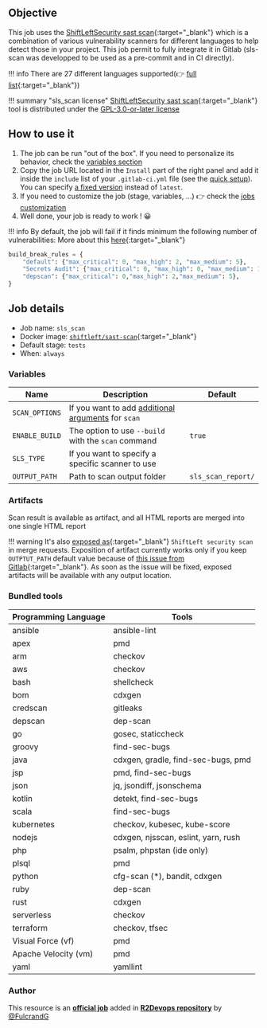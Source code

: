 ## Objective

This job uses the [ShiftLeftSecurity sast scan](https://github.com/ShiftLeftSecurity/sast-scan){:target="_blank"} which is a combination of various vulnerability scanners for different languages to help detect those in your project. This job permit to fully integrate it in Gitlab (sls-scan was developped to be used as a pre-commit and in CI directly).

!!! info
    There are 27 different languages supported(👉 [full list](https://github.com/ShiftLeftSecurity/sast-scan#bundled-tools){:target="_blank"})

!!! summary "sls_scan license"
    [ShiftLeftSecurity sast scan](https://github.com/ShiftLeftSecurity/sast-scan){:target="_blank"} tool is distributed under the [GPL-3.0-or-later license](https://github.com/ShiftLeftSecurity/sast-scan/blob/master/LICENSE)

## How to use it

1. The job can be run "out of the box". If you need to personalize its
   behavior, check the [variables section](#variables)
1. Copy the job URL located in the `Install` part of the right panel and add it inside the `include` list of your `.gitlab-ci.yml` file (see the [quick setup](/use-the-hub/#quick-setup)). You can specify [a fixed version](#changelog) instead of `latest`.
4. If you need to customize the job (stage, variables, ...) 👉 check the [jobs
   customization](/use-the-hub/#jobs-customization)
5. Well done, your job is ready to work ! 😀

!!! info
    By default, the job will fail if it finds minimum the following number of vulnerabilities:
    More about this [here](https://github.com/ShiftLeftSecurity/sast-scan/blob/6ee41bdc7ae3462e909a745ef7c8463c5229e5ef/lib/config.py#L1339){:target="_blank"}

```python
build_break_rules = {
    "default": {"max_critical": 0, "max_high": 2, "max_medium": 5},
    "Secrets Audit": {"max_critical": 0, "max_high": 0, "max_medium": 1},
    "depscan": {"max_critical": 0,"max_high": 2,"max_medium": 5},
}
```
## Job details

* Job name: `sls_scan`
* Docker image:
[`shiftleft/sast-scan`](https://hub.docker.com/r/shiftleft/sast-scan){:target="_blank"}
* Default stage: `tests`
* When: `always`

### Variables

| Name | Description | Default |
| ---- | ----------- | ------- |
| `SCAN_OPTIONS` | If you want to add [additional arguments](https://slscan.io/en/latest/getting-started/#command-line-arguments) for `scan` | ` ` |
| `ENABLE_BUILD` | The option to use `--build` with the `scan` command | `true` |
| `SLS_TYPE` | If you want to specify a specific scanner to use | ` ` |
| `OUTPUT_PATH` | Path to scan output folder | `sls_scan_report/` |

### Artifacts

Scan result is available as artifact, and all HTML reports are merged into one single HTML report

!!! warning
    It's also [exposed
    as](https://docs.gitlab.com/ee/ci/yaml/#artifactsexpose_as){:target="_blank"}
    `ShiftLeft security scan` in merge requests.  Exposition of artifact
    currently works only if you keep `OUTPTUT_PATH` default value because of
    [this issue from
    Gitlab](https://gitlab.com/gitlab-org/gitlab/-/issues/37129){:target="_blank"}.
    As soon as the issue will be fixed, exposed artifacts will be available
    with any output location.

### Bundled tools

| Programming Language | Tools                               |
| -------------------- | ----------------------------------- |
| ansible              | ansible-lint                        |
| apex                 | pmd                                 |
| arm                  | checkov                             |
| aws                  | checkov                             |
| bash                 | shellcheck                          |
| bom                  | cdxgen                              |
| credscan             | gitleaks                            |
| depscan              | dep-scan                            |
| go                   | gosec, staticcheck                  |
| groovy               | find-sec-bugs                       |
| java                 | cdxgen, gradle, find-sec-bugs, pmd  |
| jsp                  | pmd, find-sec-bugs                  |
| json                 | jq, jsondiff, jsonschema            |
| kotlin               | detekt, find-sec-bugs               |
| scala                | find-sec-bugs                       |
| kubernetes           | checkov, kubesec, kube-score        |
| nodejs               | cdxgen, njsscan, eslint, yarn, rush |
| php                  | psalm, phpstan (ide only)           |
| plsql                | pmd                                 |
| python               | cfg-scan (\*), bandit, cdxgen       |
| ruby                 | dep-scan                            |
| rust                 | cdxgen                              |
| serverless           | checkov                             |
| terraform            | checkov, tfsec                      |
| Visual Force (vf)    | pmd                                 |
| Apache Velocity (vm) | pmd                                 |
| yaml                 | yamllint                            |



### Author
This resource is an **[official job](https://docs.r2devops.io/faq-labels/)** added in [**R2Devops repository**](https://gitlab.com/r2devops/hub) by [@FulcrandG](https://gitlab.com/FulcrandG)